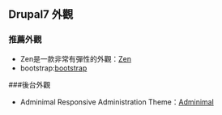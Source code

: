 ## Drupal7 外觀

### 推薦外觀
+ Zen是一款非常有彈性的外觀：[Zen](https://www.drupal.org/project/zen)
+ bootstrap:[bootstrap](https://www.drupal.org/project/bootstrap)

###後台外觀
+ Adminimal Responsive Administration Theme：[Adminimal](https://www.drupal.org/project/adminimal_theme)

